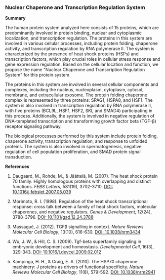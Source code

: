 ### Nuclear Chaperone and Transcription Regulation System

**Summary**

The human protein system analyzed here consists of 15 proteins, which are predominantly involved in protein binding, nuclear and cytoplasmic localization, and transcription regulation. The proteins in this system are involved in various cellular processes, including protein folding, chaperone activity, and transcription regulation by RNA polymerase II. The system is characterized by the presence of heat shock proteins (HSPs) and transcription factors, which play crucial roles in cellular stress response and gene expression regulation. Based on the cellular location and function, we propose the name "Nuclear Chaperone and Transcription Regulation System" for this protein system.

The proteins in this system are involved in several cellular components and complexes, including the nucleus, nucleoplasm, cytoplasm, cytosol, membrane, and extracellular exosome. The protein folding chaperone complex is represented by three proteins: SPAG1, HSPA8, and HSF1. The system is also involved in transcription regulation by RNA polymerase II, with five proteins (BCL9L, HSF1, HSF2, SKI, and SMAD4) participating in this process. Additionally, the system is involved in negative regulation of DNA-templated transcription and transforming growth factor beta (TGF-β) receptor signaling pathway.

The biological processes performed by this system include protein folding, chaperone activity, transcription regulation, and response to unfolded proteins. The system is also involved in spermatogenesis, negative regulation of cell population proliferation, and SMAD protein signal transduction.

**References**

1. Daugaard, M., Rohde, M., & Jäättelä, M. (2007). The heat shock protein 70 family: Highly homologous proteins with overlapping and distinct functions. *FEBS Letters*, 581(19), 3702-3710. [DOI: 10.1016/j.febslet.2007.05.039](https://doi.org/10.1016/j.febslet.2007.05.039)

2. Morimoto, R. I. (1998). Regulation of the heat shock transcriptional response: cross talk between a family of heat shock factors, molecular chaperones, and negative regulators. *Genes & Development*, 12(24), 3788-3796. [DOI: 10.1101/gad.12.24.3788](https://doi.org/10.1101/gad.12.24.3788)

3. Massagué, J. (2012). TGFβ signalling in context. *Nature Reviews Molecular Cell Biology*, 13(10), 616-630. [DOI: 10.1038/nrm3434](https://doi.org/10.1038/nrm3434)

4. Wu, J. W., & Hill, C. S. (2009). Tgf-beta superfamily signaling in embryonic development and homeostasis. *Developmental Cell*, 16(3), 329-343. [DOI: 10.1016/j.devcel.2009.02.012](https://doi.org/10.1016/j.devcel.2009.02.012)

5. Kampinga, H. H., & Craig, E. A. (2010). The HSP70 chaperone machinery: J proteins as drivers of functional specificity. *Nature Reviews Molecular Cell Biology*, 11(8), 579-592. [DOI: 10.1038/nrm2941](https://doi.org/10.1038/nrm2941)